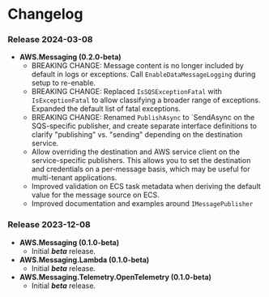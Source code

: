 # Changelog

### Release 2024-03-08
* **AWS.Messaging (0.2.0-beta)**
  * BREAKING CHANGE: Message content is no longer included by default in logs or exceptions. Call `EnableDataMessageLogging` during setup to re-enable.
  * BREAKING CHANGE: Replaced `IsSQSExceptionFatal` with `IsExceptionFatal` to allow classifying a broader range of exceptions. Expanded the default list of fatal exceptions.
  * BREAKING CHANGE: Renamed `PublishAsync` to `SendAsync on the SQS-specific publisher, and create separate interface definitions to clarify "publishing" vs. "sending" depending on the destination service.
  * Allow overriding the destination and AWS service client on the service-specific publishers. This allows you to set the destination and credentials on a per-message basis, which may be useful for multi-tenant applications.
  * Improved validation on ECS task metadata when deriving the default value for the message source on ECS.
  * Improved documentation and examples around `IMessagePublisher`

### Release 2023-12-08
* **AWS.Messaging (0.1.0-beta)**
  * Initial _**beta**_ release.
* **AWS.Messaging.Lambda (0.1.0-beta)**
  * Initial _**beta**_ release.
* **AWS.Messaging.Telemetry.OpenTelemetry (0.1.0-beta)**
  * Initial _**beta**_ release.